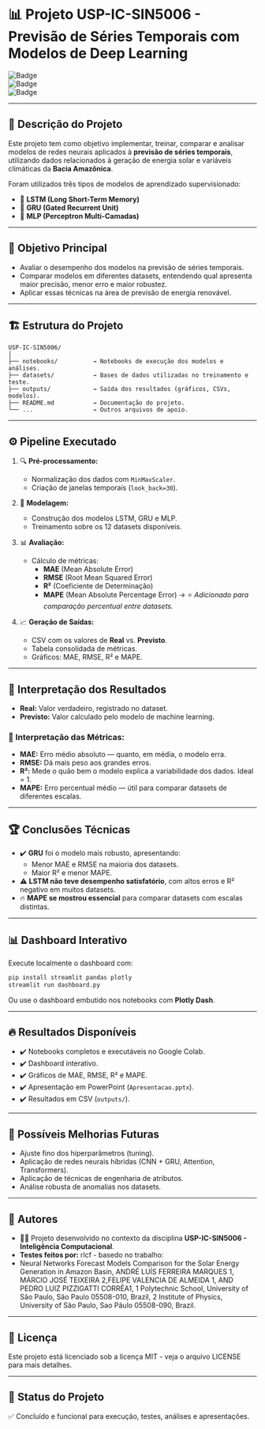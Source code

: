 
# 📊 Projeto USP-IC-SIN5006 - Previsão de Séries Temporais com Modelos de Deep Learning

![Badge](https://img.shields.io/badge/status-em%20desenvolvimento-yellow)  
![Badge](https://img.shields.io/badge/python-3.10-blue)  
![Badge](https://img.shields.io/badge/Deep%20Learning-TensorFlow%20%7C%20Keras%20%7C%20Sklearn-brightgreen)

---

## 🚀 **Descrição do Projeto**
Este projeto tem como objetivo implementar, treinar, comparar e analisar modelos de redes neurais aplicados à **previsão de séries temporais**, utilizando dados relacionados à geração de energia solar e variáveis climáticas da **Bacia Amazônica**.

Foram utilizados três tipos de modelos de aprendizado supervisionado:
- 🔷 **LSTM (Long Short-Term Memory)**
- 🔷 **GRU (Gated Recurrent Unit)**
- 🔷 **MLP (Perceptron Multi-Camadas)**

---

## 🎯 **Objetivo Principal**
- Avaliar o desempenho dos modelos na previsão de séries temporais.
- Comparar modelos em diferentes datasets, entendendo qual apresenta maior precisão, menor erro e maior robustez.
- Aplicar essas técnicas na área de previsão de energia renovável.

---

## 🏗️ **Estrutura do Projeto**
```
USP-IC-SIN5006/
│
├── notebooks/          → Notebooks de execução dos modelos e análises.
├── datasets/           → Bases de dados utilizadas no treinamento e teste.
├── outputs/            → Saída dos resultados (gráficos, CSVs, modelos).
├── README.md           → Documentação do projeto.
└── ...                 → Outros arquivos de apoio.
```
---

## ⚙️ **Pipeline Executado**
1. 🔍 **Pré-processamento:**
   - Normalização dos dados com `MinMaxScaler`.
   - Criação de janelas temporais (`look_back=30`).

2. 🧠 **Modelagem:**
   - Construção dos modelos LSTM, GRU e MLP.
   - Treinamento sobre os 12 datasets disponíveis.

3. 📊 **Avaliação:**
   - Cálculo de métricas:
     - **MAE** (Mean Absolute Error)
     - **RMSE** (Root Mean Squared Error)
     - **R²** (Coeficiente de Determinação)
     - **MAPE** (Mean Absolute Percentage Error) → ⭐️ *Adicionado para comparação percentual entre datasets.*

4. 📈 **Geração de Saídas:**
   - CSV com os valores de **Real** vs. **Previsto**.
   - Tabela consolidada de métricas.
   - Gráficos: MAE, RMSE, R² e MAPE.

---

## 🔎 **Interpretação dos Resultados**
- **Real:** Valor verdadeiro, registrado no dataset.
- **Previsto:** Valor calculado pelo modelo de machine learning.

### 📑 Interpretação das Métricas:
- **MAE:** Erro médio absoluto — quanto, em média, o modelo erra.
- **RMSE:** Dá mais peso aos grandes erros.
- **R²:** Mede o quão bem o modelo explica a variabilidade dos dados. Ideal = 1.
- **MAPE:** Erro percentual médio — útil para comparar datasets de diferentes escalas.

---

## 🏆 **Conclusões Técnicas**
- ✔️ **GRU** foi o modelo mais robusto, apresentando:
  - Menor MAE e RMSE na maioria dos datasets.
  - Maior R² e menor MAPE.
- ⚠️ **LSTM não teve desempenho satisfatório**, com altos erros e R² negativo em muitos datasets.
- 🔥 **MAPE se mostrou essencial** para comparar datasets com escalas distintas.

---

## 📊 **Dashboard Interativo**
Execute localmente o dashboard com:
```bash
pip install streamlit pandas plotly
streamlit run dashboard.py
```
Ou use o dashboard embutido nos notebooks com **Plotly Dash**.

---

## 🔥 **Resultados Disponíveis**
- ✔️ Notebooks completos e executáveis no Google Colab.
- ✔️ Dashboard interativo.
- ✔️ Gráficos de MAE, RMSE, R² e MAPE.
- ✔️ Apresentação em PowerPoint (`Apresentacao.pptx`).
- ✔️ Resultados em CSV (`outputs/`).

---

## 🧠 **Possíveis Melhorias Futuras**
- Ajuste fino dos hiperparâmetros (tuning).
- Aplicação de redes neurais híbridas (CNN + GRU, Attention, Transformers).
- Aplicação de técnicas de engenharia de atributos.
- Análise robusta de anomalias nos datasets.

---

## 👥 **Autores**
- 👨‍💻 Projeto desenvolvido no contexto da disciplina **USP-IC-SIN5006 - Inteligência Computacional**.
- **Testes feitos por:** rlcf - basedo no trabalho:
- Neural Networks Forecast Models Comparison for the Solar Energy Generation in Amazon Basin, ANDRÉ LUÍS FERREIRA MARQUES 1, MÁRCIO JOSÉ TEIXEIRA 2,FELIPE VALENCIA DE ALMEIDA 1, AND PEDRO LUIZ PIZZIGATTI CORRÊA1, 1 Polytechnic School, University of São Paulo, São Paulo 05508-010, Brazil, 2 Institute of Physics, University of São Paulo, Sao Pãulo 05508-090, Brazil.

---

## 📜 **Licença**
Este projeto está licenciado sob a licença MIT - veja o arquivo LICENSE para mais detalhes.

---

## 🚀 **Status do Projeto**
✅ Concluído e funcional para execução, testes, análises e apresentações.
